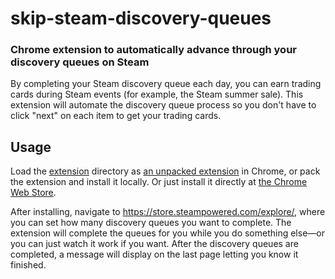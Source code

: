 # skip-steam-discovery-queues

### Chrome extension to automatically advance through your discovery queues on Steam

By completing your Steam discovery queue each day, you can earn trading cards during Steam events (for example, the Steam summer sale). This extension will automate the discovery queue process so you don't have to click "next" on each item to get your trading cards.

## Usage

Load the [extension](/extension/) directory as [an unpacked extension](https://developer.chrome.com/extensions/getstarted#unpacked) in Chrome, or pack the extension and install it locally. Or just install it directly at [the Chrome Web Store](https://chrome.google.com/webstore/detail/nkgdeejdhkeaiifichnhfooeikidekbi).

After installing, navigate to https://store.steampowered.com/explore/, where you can set how many discovery queues you want to complete. The extension will complete the queues for you while you do something else—or you can just watch it work if you want. After the discovery queues are completed, a message will display on the last page letting you know it finished.
